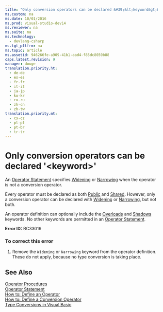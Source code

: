 ```yaml
---
title: "Only conversion operators can be declared &#39;&lt;keyword&gt;&#39;"
ms.custom: na
ms.date: 10/01/2016
ms.prod: visual-studio-dev14
ms.reviewer: na
ms.suite: na
ms.technology: 
  - devlang-csharp
ms.tgt_pltfrm: na
ms.topic: article
ms.assetid: 946266fe-a909-41b1-aad4-f85dc8050b88
caps.latest.revision: 9
manager: douge
translation.priority.ht: 
  - de-de
  - es-es
  - fr-fr
  - it-it
  - ja-jp
  - ko-kr
  - ru-ru
  - zh-cn
  - zh-tw
translation.priority.mt: 
  - cs-cz
  - pl-pl
  - pt-br
  - tr-tr
---
```

# Only conversion operators can be declared &#39;&lt;keyword&gt;&#39;
An [Operator Statement](../Topic/Operator%20Statement.md) specifies [Widening](../Topic/Widening%20\(Visual%20Basic\).md) or [Narrowing](../Topic/Narrowing%20\(Visual%20Basic\).md) when the operator is not a conversion operator.  
  
 Every operator must be declared as both [Public](../Topic/Public%20\(Visual%20Basic\).md) and [Shared](../Topic/Shared%20\(Visual%20Basic\).md). However, only a conversion operator can be declared with [Widening](../Topic/Widening%20\(Visual%20Basic\).md) or [Narrowing](../Topic/Narrowing%20\(Visual%20Basic\).md), but not both.  
  
 An operator definition can optionally include the [Overloads](../Topic/Overloads%20\(Visual%20Basic\).md) and [Shadows](../Topic/Shadows%20\(Visual%20Basic\).md) keywords. No other keywords are permitted in an [Operator Statement](../Topic/Operator%20Statement.md).  
  
 **Error ID:** BC33019  
  
### To correct this error  
  
1.  Remove the `Widening` or `Narrowing` keyword from the operator definition. These do not apply, because no type conversion is taking place.  
  
## See Also  
 [Operator Procedures](../Topic/Operator%20Procedures%20\(Visual%20Basic\).md)   
 [Operator Statement](../Topic/Operator%20Statement.md)   
 [How to: Define an Operator](../Topic/How%20to:%20Define%20an%20Operator%20\(Visual%20Basic\).md)   
 [How to: Define a Conversion Operator](../Topic/How%20to:%20Define%20a%20Conversion%20Operator%20\(Visual%20Basic\).md)   
 [Type Conversions in Visual Basic](../Topic/Type%20Conversions%20in%20Visual%20Basic.md)